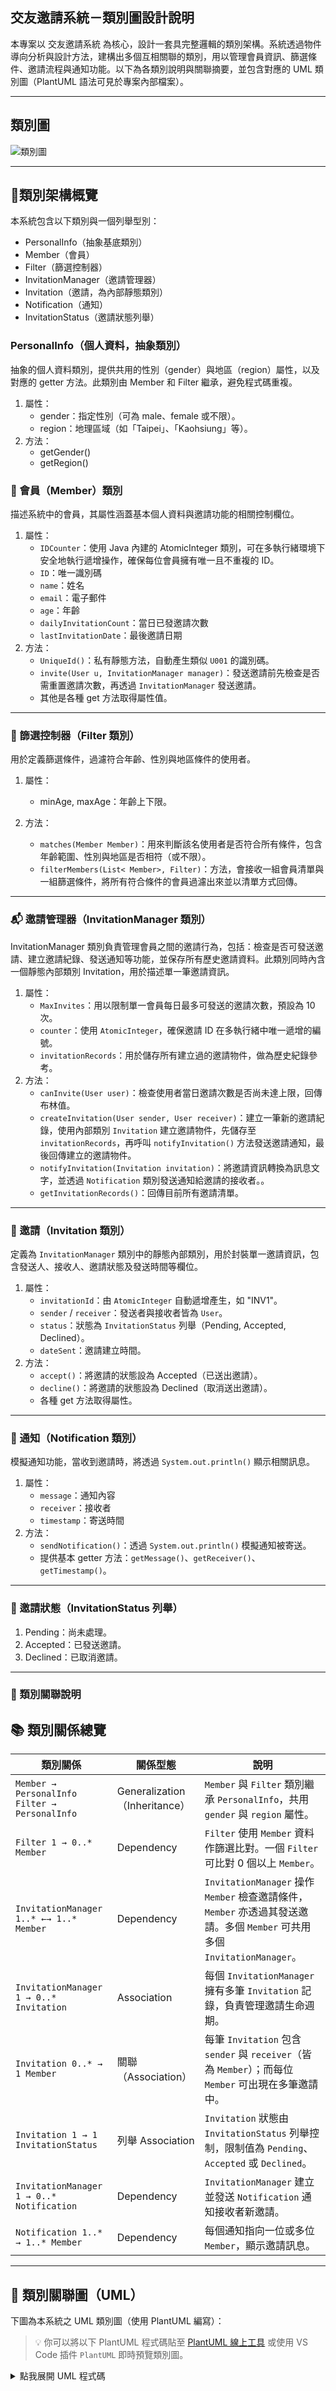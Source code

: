 ## 交友邀請系統－類別圖設計說明
本專案以 交友邀請系統 為核心，設計一套具完整邏輯的類別架構。系統透過物件導向分析與設計方法，建構出多個互相關聯的類別，用以管理會員資訊、篩選條件、邀請流程與通知功能。以下為各類別說明與關聯摘要，並包含對應的 UML 類別圖（PlantUML 語法可見於專案內部檔案）。

---
## 類別圖
![類別圖](ClassDiagram/類別圖.png)

---
## 🧱類別架構概覽
本系統包含以下類別與一個列舉型別：
- PersonalInfo（抽象基底類別）
- Member（會員）
- Filter（篩選控制器）
- InvitationManager（邀請管理器）
- Invitation（邀請，為內部靜態類別）
- Notification（通知）
- InvitationStatus（邀請狀態列舉）

### PersonalInfo（個人資料，抽象類別）
抽象的個人資料類別，提供共用的性別（gender）與地區（region）屬性，以及對應的 getter 方法。此類別由 Member 和 Filter 繼承，避免程式碼重複。
1. 屬性：
   - gender：指定性別（可為 male、female 或不限）。
   - region：地理區域（如「Taipei」、「Kaohsiung」等）。
2. 方法：
   - getGender()
   - getRegion()

### 📘 會員（Member）類別
描述系統中的會員，其屬性涵蓋基本個人資料與邀請功能的相關控制欄位。
1. 屬性：
   - `IDCounter`：使用 Java 內建的 AtomicInteger 類別，可在多執行緒環境下安全地執行遞增操作，確保每位會員擁有唯一且不重複的 ID。
   - `ID`：唯一識別碼
   - `name`：姓名
   - `email`：電子郵件
   - `age`：年齡
   - `dailyInvitationCount`：當日已發邀請次數
   - `lastInvitationDate`：最後邀請日期
2. 方法：
   - `UniqueId()`：私有靜態方法，自動產生類似 `U001` 的識別碼。
   - `invite(User u, InvitationManager manager)`：發送邀請前先檢查是否需重置邀請次數，再透過 `InvitationManager` 發送邀請。
   - 其他是各種 get 方法取得屬性值。

---

### 🧩 篩選控制器（Filter 類別）
用於定義篩選條件，過濾符合年齡、性別與地區條件的使用者。

1. 屬性：
   - minAge, maxAge：年齡上下限。

2. 方法：
   - `matches(Member Member)`：用來判斷該名使用者是否符合所有條件，包含年齡範圍、性別與地區是否相符（或不限）。
   - `filterMembers(List< Member>, Filter)`：方法，會接收一組會員清單與一組篩選條件，將所有符合條件的會員過濾出來並以清單方式回傳。

---

### 📬 邀請管理器（InvitationManager 類別）
InvitationManager 類別負責管理會員之間的邀請行為，包括：檢查是否可發送邀請、建立邀請紀錄、發送通知等功能，並保存所有歷史邀請資料。此類別同時內含一個靜態內部類別 Invitation，用於描述單一筆邀請資訊。

1. 屬性：
   - `MaxInvites`：用以限制單一會員每日最多可發送的邀請次數，預設為 10 次。
   - `counter`：使用 `AtomicInteger`，確保邀請 ID 在多執行緒中唯一遞增的編號。
   - `invitationRecords`：用於儲存所有建立過的邀請物件，做為歷史紀錄參考。
2. 方法：
   - `canInvite(User user)`：檢查使用者當日邀請次數是否尚未達上限，回傳布林值。
   - `createInvitation(User sender, User receiver)`：建立一筆新的邀請紀錄，使用內部類別 `Invitation` 建立邀請物件，先儲存至 `invitationRecords`，再呼叫 `notifyInvitation()` 方法發送邀請通知，最後回傳建立的邀請物件。
   - `notifyInvitation(Invitation invitation)`：將邀請資訊轉換為訊息文字，並透過 `Notification` 類別發送通知給邀請的接收者。。
   - `getInvitationRecords()`：回傳目前所有邀請清單。

---

### 📄 邀請（Invitation 類別）
定義為 `InvitationManager` 類別中的靜態內部類別，用於封裝單一邀請資訊，包含發送人、接收人、邀請狀態及發送時間等欄位。

1. 屬性：
   - `invitationId`：由 `AtomicInteger` 自動遞增產生，如 "INV1"。
   - `sender` / `receiver`：發送者與接收者皆為 `User`。
   - `status`：狀態為 `InvitationStatus` 列舉（Pending, Accepted, Declined）。
   - `dateSent`：邀請建立時間。
2. 方法：
   - `accept()`：將邀請的狀態設為 Accepted（已送出邀請）。
   - `decline()`：將邀請的狀態設為 Declined（取消送出邀請）。
   - 各種 get 方法取得屬性。

---

### 🔔 通知（Notification 類別）

模擬通知功能，當收到邀請時，將透過 `System.out.println()` 顯示相關訊息。

1. 屬性：
   - `message`：通知內容
   - `receiver`：接收者
   - `timestamp`：寄送時間
2. 方法：
   - `sendNotification()`：透過 `System.out.println()` 模擬通知被寄送。
   - 提供基本 getter 方法：`getMessage()`、`getReceiver()`、`getTimestamp()`。

---

### 🔔 邀請狀態（InvitationStatus 列舉）
1.	Pending：尚未處理。
2.	Accepted：已發送邀請。
3.	Declined：已取消邀請。

---

### 🔗 類別關聯說明

## 📚 類別關係總覽

| 類別關係 | 關係型態 | 說明 |
|----------|----------|------|
| `Member → PersonalInfo`<br>`Filter → PersonalInfo` | Generalization（Inheritance） | `Member` 與 `Filter` 類別繼承 `PersonalInfo`，共用 `gender` 與 `region` 屬性。 |
| `Filter 1 → 0..* Member` | Dependency | `Filter` 使用 `Member` 資料作篩選比對。一個 `Filter` 可比對 0 個以上 `Member`。 |
| `InvitationManager 1..* ←→ 1..* Member` | Dependency | `InvitationManager` 操作 `Member` 檢查邀請條件，`Member` 亦透過其發送邀請。多個 `Member` 可共用多個 `InvitationManager`。 |
| `InvitationManager 1 → 0..* Invitation` | Association | 每個 `InvitationManager` 擁有多筆 `Invitation` 記錄，負責管理邀請生命週期。 |
| `Invitation 0..* → 1 Member` | 關聯（Association） | 每筆 `Invitation` 包含 `sender` 與 `receiver`（皆為 `Member`）；而每位 `Member` 可出現在多筆邀請中。 |
| `Invitation 1 → 1 InvitationStatus` | 列舉 Association | `Invitation` 狀態由 `InvitationStatus` 列舉控制，限制值為 `Pending`、`Accepted` 或 `Declined`。 |
| `InvitationManager 1 → 0..* Notification` | Dependency | `InvitationManager` 建立並發送 `Notification` 通知接收者新邀請。 |
| `Notification 1..* → 1..* Member` | Dependency | 每個通知指向一位或多位 `Member`，顯示邀請訊息。 |

---

## 🔗 類別關聯圖（UML）

下圖為本系統之 UML 類別圖（使用 PlantUML 編寫）：  

> 💡 你可以將以下 PlantUML 程式碼貼至 [PlantUML 線上工具](https://www.plantuml.com/plantuml/) 或使用 VS Code 插件 `PlantUML` 即時預覽類別圖。

<details>
<summary>點我展開 UML 程式碼</summary>

```plantuml
@startuml
'===================
' Enum
'===================
enum InvitationStatus {
    Pending
    Accepted
    Declined
}

'===================
' Classes
'===================
abstract class PersonalInfo {
    - gender: String
    - region: String

    + getGender(): String
    + getRegion(): String
}

class Member {
    {static} - IDCounter: AtomicInteger
    - ID: String
    - name: String
    - email: String
    - age: int
    - dailyInvitationCount: int
    - lastInvitationDate: Date

    {static} - UniqueId(): String
    + Invite(M: Member, IM: InvitationManager): boolean
    - resetInviteCount(D: Date): void
    + getDailyInvitationCount(): int
    + getEmail(): String
    + getID(): String
    + getAge(): int
}

class Filter {
    - minAge: int
    - maxAge: int

    + matches(U: Member): boolean
    + filterMembers(Members: List<Member>, filter: Filter): List<Member>
}

class InvitationManager {
    {static} - MaxInvites: int
    {static} - count: int
    - invitationRecords: List<Invitation>

    + canInvite(U: Member): boolean
    + createInvitation(sender: Member, receiver: Member): Invitation
    + notifyInvitation(invitation: Invitation): void
    + getInvitationRecords(): List<Invitation>
}

class Invitation {
    - invitationId: String
    - sender: Member
    - receiver: Member
    - dateSent: Date
    - status: InvitationStatus

    + Invitation(sender: Member, receiver: Member)
    + accept(): void
    + decline(): void
    + getInvitationId(): String
    + getSender(): Member
    + getReceiver(): Member
    + getStatus(): InvitationStatus
    + getDateSent(): Date
}

class Notification {
    - message: String
    - receiver: Member
    - timestamp: Date

    + sendNotification(): void
    + getMessage(): String
    + getReceiver(): Member
    + getTimestamp(): Date
}

'===================
' Relationships
'===================
PersonalInfo <|-- Member
PersonalInfo <|-- Filter

Filter "1"-->"0..*" Member : Use
InvitationManager "1..*"<-->"1..*" Member : Use
InvitationManager "1"+--"0..*" Invitation : contains
InvitationManager "1"-->"0..*" Notification : Use
Invitation "0..*"-->"1" Member : Sender/Receiver
Invitation "1"-->"1" InvitationStatus : has
Notification "1..*"-->"1..*" Member : receiver
@enduml

</details>```
<br>
---

